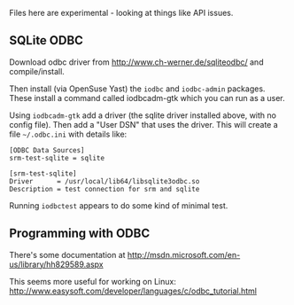 
Files here are experimental - looking at things like API issues.

SQLite ODBC
-----------

Download odbc driver from http://www.ch-werner.de/sqliteodbc/ and compile/install.

Then install (via OpenSuse Yast) the `iodbc` and `iodbc-admin` packages.  These
install a command called iodbcadm-gtk which you can run as a user.

Using `iodbcadm-gtk` add a driver (the sqlite driver installed above, with no config file).
Then add a "User DSN" that uses the driver.  This will create a file `~/.odbc.ini` with 
details like:

	[ODBC Data Sources]
	srm-test-sqlite = sqlite
	
	[srm-test-sqlite]
	Driver      = /usr/local/lib64/libsqlite3odbc.so
	Description = test connection for srm and sqlite

Running `iodbctest` appears to do some kind of minimal test.

Programming with ODBC
---------------------

There's some documentation at http://msdn.microsoft.com/en-us/library/hh829589.aspx

This seems more useful for working on Linux: 
http://www.easysoft.com/developer/languages/c/odbc_tutorial.html
